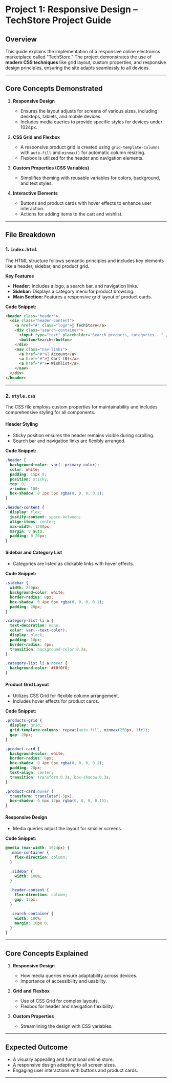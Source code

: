 # **Project 1: Responsive Design – TechStore Project Guide**

## **Overview**

This guide explains the implementation of a responsive online electronics marketplace called "TechStore." The project demonstrates the use of **modern CSS techniques** like grid layout, custom properties, and responsive design principles, ensuring the site adapts seamlessly to all devices.

---

## **Core Concepts Demonstrated**

1. **Responsive Design**

   - Ensures the layout adjusts for screens of various sizes, including desktops, tablets, and mobile devices.
   - Includes media queries to provide specific styles for devices under 1024px.

2. **CSS Grid and Flexbox**

   - A responsive product grid is created using `grid-template-columns` with `auto-fill` and `minmax()` for automatic column resizing.
   - Flexbox is utilized for the header and navigation elements.

3. **Custom Properties (CSS Variables)**

   - Simplifies theming with reusable variables for colors, background, and text styles.

4. **Interactive Elements**
   - Buttons and product cards with hover effects to enhance user interaction.
   - Actions for adding items to the cart and wishlist.

---

## **File Breakdown**

### **1. `index.html`**

The HTML structure follows semantic principles and includes key elements like a header, sidebar, and product grid.

**Key Features**

- **Header:** Includes a logo, a search bar, and navigation links.
- **Sidebar:** Displays a category menu for product browsing.
- **Main Section:** Features a responsive grid layout of product cards.

**Code Snippet:**

```html
<header class="header">
  <div class="header-content">
    <a href="#" class="logo">🛒 TechStore</a>
    <div class="search-container">
      <input type="text" placeholder="Search products, categories..." />
      <button>Search</button>
    </div>
    <nav class="nav-links">
      <a href="#">👤 Account</a>
      <a href="#">🛒 Cart (0)</a>
      <a href="#">❤️ Wishlist</a>
    </nav>
  </div>
</header>
```

---

### **2. `style.css`**

The CSS file employs custom properties for maintainability and includes comprehensive styling for all components.

#### **Header Styling**

- Sticky position ensures the header remains visible during scrolling.
- Search bar and navigation links are flexibly arranged.

**Code Snippet:**

```css
.header {
  background-color: var(--primary-color);
  color: white;
  padding: 15px 0;
  position: sticky;
  top: 0;
  z-index: 100;
  box-shadow: 0 2px 5px rgba(0, 0, 0, 0.1);
}

.header-content {
  display: flex;
  justify-content: space-between;
  align-items: center;
  max-width: 1200px;
  margin: 0 auto;
  padding: 0 20px;
}
```

#### **Sidebar and Category List**

- Categories are listed as clickable links with hover effects.

**Code Snippet:**

```css
.sidebar {
  width: 250px;
  background-color: white;
  border-radius: 8px;
  box-shadow: 0 4px 6px rgba(0, 0, 0, 0.1);
  padding: 20px;
}

.category-list li a {
  text-decoration: none;
  color: var(--text-color);
  display: block;
  padding: 10px;
  border-radius: 4px;
  transition: background-color 0.3s;
}

.category-list li a:hover {
  background-color: #f0f0f0;
}
```

#### **Product Grid Layout**

- Utilizes CSS Grid for flexible column arrangement.
- Includes hover effects for product cards.

**Code Snippet:**

```css
.products-grid {
  display: grid;
  grid-template-columns: repeat(auto-fill, minmax(250px, 1fr));
  gap: 20px;
}

.product-card {
  background-color: white;
  border-radius: 8px;
  box-shadow: 0 4px 6px rgba(0, 0, 0, 0.1);
  padding: 20px;
  text-align: center;
  transition: transform 0.3s, box-shadow 0.3s;
}

.product-card:hover {
  transform: translateY(-5px);
  box-shadow: 0 6px 12px rgba(0, 0, 0, 0.15);
}
```

#### **Responsive Design**

- Media queries adjust the layout for smaller screens.

**Code Snippet:**

```css
@media (max-width: 1024px) {
  .main-container {
    flex-direction: column;
  }

  .sidebar {
    width: 100%;
  }

  .header-content {
    flex-direction: column;
    gap: 15px;
  }

  .search-container {
    width: 100%;
    margin: 10px 0;
  }
}
```

---

## **Core Concepts Explained**

1. **Responsive Design**

   - How media queries ensure adaptability across devices.
   - Importance of accessibility and usability.

2. **Grid and Flexbox**

   - Use of CSS Grid for complex layouts.
   - Flexbox for header and navigation flexibility.

3. **Custom Properties**
   - Streamlining the design with CSS variables.

---

## **Expected Outcome**

- A visually appealing and functional online store.
- A responsive design adapting to all screen sizes.
- Engaging user interactions with buttons and product cards.

---

